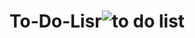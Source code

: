 # To-Do-Lisr![to do list](https://user-images.githubusercontent.com/83859600/136081960-90fa8128-26e5-42f1-941b-eabae85c82a5.png)
